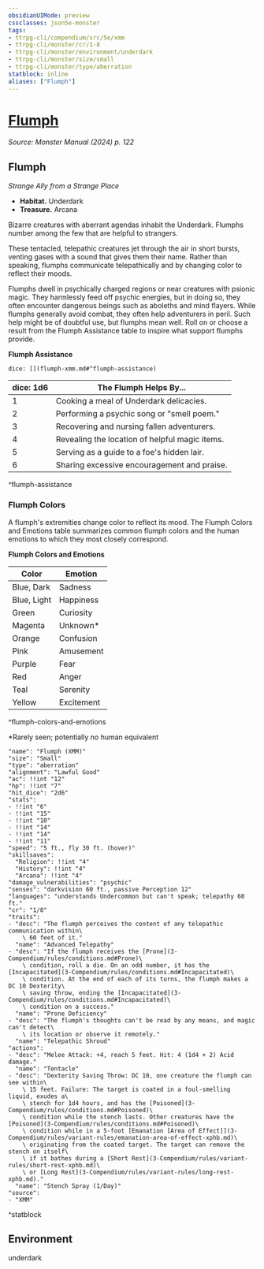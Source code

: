```yaml
---
obsidianUIMode: preview
cssclasses: json5e-monster
tags:
- ttrpg-cli/compendium/src/5e/xmm
- ttrpg-cli/monster/cr/1-8
- ttrpg-cli/monster/environment/underdark
- ttrpg-cli/monster/size/small
- ttrpg-cli/monster/type/aberration
statblock: inline
aliases: ["Flumph"]
---
```

# [Flumph](3-Compendium\bestiary\aberration/flumph-xmm.md)
*Source: Monster Manual (2024) p. 122*  

## Flumph

*Strange Ally from a Strange Place*

- **Habitat.** Underdark  
- **Treasure.** Arcana  

Bizarre creatures with aberrant agendas inhabit the Underdark. Flumphs number among the few that are helpful to strangers.

These tentacled, telepathic creatures jet through the air in short bursts, venting gases with a sound that gives them their name. Rather than speaking, flumphs communicate telepathically and by changing color to reflect their moods.

Flumphs dwell in psychically charged regions or near creatures with psionic magic. They harmlessly feed off psychic energies, but in doing so, they often encounter dangerous beings such as aboleths and mind flayers. While flumphs generally avoid combat, they often help adventurers in peril. Such help might be of doubtful use, but flumphs mean well. Roll on or choose a result from the Flumph Assistance table to inspire what support flumphs provide.

**Flumph Assistance**

`dice: [](flumph-xmm.md#^flumph-assistance)`

| dice: 1d6 | The Flumph Helps By... |
|-----------|------------------------|
| 1 | Cooking a meal of Underdark delicacies. |
| 2 | Performing a psychic song or "smell poem." |
| 3 | Recovering and nursing fallen adventurers. |
| 4 | Revealing the location of helpful magic items. |
| 5 | Serving as a guide to a foe's hidden lair. |
| 6 | Sharing excessive encouragement and praise. |
^flumph-assistance

### Flumph Colors

A flumph's extremities change color to reflect its mood. The Flumph Colors and Emotions table summarizes common flumph colors and the human emotions to which they most closely correspond.

**Flumph Colors and Emotions**

| Color | Emotion |
|-------|---------|
| Blue, Dark | Sadness |
| Blue, Light | Happiness |
| Green | Curiosity |
| Magenta | Unknown* |
| Orange | Confusion |
| Pink | Amusement |
| Purple | Fear |
| Red | Anger |
| Teal | Serenity |
| Yellow | Excitement |
^flumph-colors-and-emotions

*Rarely seen; potentially no human equivalent

```statblock
"name": "Flumph (XMM)"
"size": "Small"
"type": "aberration"
"alignment": "Lawful Good"
"ac": !!int "12"
"hp": !!int "7"
"hit_dice": "2d6"
"stats":
- !!int "6"
- !!int "15"
- !!int "10"
- !!int "14"
- !!int "14"
- !!int "11"
"speed": "5 ft., fly 30 ft. (hover)"
"skillsaves":
  "Religion": !!int "4"
  "History": !!int "4"
  "Arcana": !!int "4"
"damage_vulnerabilities": "psychic"
"senses": "darkvision 60 ft., passive Perception 12"
"languages": "understands Undercommon but can't speak; telepathy 60 ft."
"cr": "1/8"
"traits":
- "desc": "The flumph perceives the content of any telepathic communication within\
    \ 60 feet of it."
  "name": "Advanced Telepathy"
- "desc": "If the flumph receives the [Prone](3-Compendium/rules/conditions.md#Prone)\
    \ condition, roll a die. On an odd number, it has the [Incapacitated](3-Compendium/rules/conditions.md#Incapacitated)\
    \ condition. At the end of each of its turns, the flumph makes a DC 10 Dexterity\
    \ saving throw, ending the [Incapacitated](3-Compendium/rules/conditions.md#Incapacitated)\
    \ condition on a success."
  "name": "Prone Deficiency"
- "desc": "The flumph's thoughts can't be read by any means, and magic can't detect\
    \ its location or observe it remotely."
  "name": "Telepathic Shroud"
"actions":
- "desc": "Melee Attack: +4, reach 5 feet. Hit: 4 (1d4 + 2) Acid damage."
  "name": "Tentacle"
- "desc": "Dexterity Saving Throw: DC 10, one creature the flumph can see within\
    \ 15 feet. Failure: The target is coated in a foul-smelling liquid, exudes a\
    \ stench for 1d4 hours, and has the [Poisoned](3-Compendium/rules/conditions.md#Poisoned)\
    \ condition while the stench lasts. Other creatures have the [Poisoned](3-Compendium/rules/conditions.md#Poisoned)\
    \ condition while in a 5-foot [Emanation [Area of Effect]](3-Compendium/rules/variant-rules/emanation-area-of-effect-xphb.md)\
    \ originating from the coated target. The target can remove the stench on itself\
    \ if it bathes during a [Short Rest](3-Compendium/rules/variant-rules/short-rest-xphb.md)\
    \ or [Long Rest](3-Compendium/rules/variant-rules/long-rest-xphb.md)."
  "name": "Stench Spray (1/Day)"
"source":
- "XMM"
```
^statblock

## Environment

underdark